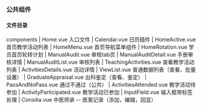 ### 公共组件

#### 文件目录

components
        |
        Home.vue  入口文件
        |
        Calendar.vue  日历插件
        |
        HomeActive.vue  首页教学活动列表
        |
        HomeMenu.vue  首页导航菜单组件
        |
        HomeRotation.vue  学员首页轮转计划
        |
        ManualAudit.vue  审核tab页
        |
        ManualAuditDetail.vue  手册审核详情
        |
        ManualAuditList.vue  审核列表
        |
        TeachingActivities.vue  查看教学活动列表
        |
        ActivitiesDetails.vue  活动详情
        |
        ViewList.vue  普通数据列表（查看、批量设置）
        |
        GraduateAppraisal.vue  出科鉴定（查看、鉴定）
        |
        PassAndNoPass.vue  通过不通过（公共）
        |
        ActivitiesAttended.vue 教学活动待参加
        |
        ActivityParticipated.vue 教学活动已参加
        |
        InputField.vue 输入框带标签处理
        |
        Consilia.vue 中医师承 -- 医案记录（添加，编辑，回显）



